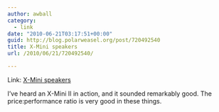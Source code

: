 ```yaml
---
author: awball
category:
  - link
date: "2010-06-21T03:17:51+00:00"
guid: http://blog.polarweasel.org/post/720492540
title: X-Mini speakers
url: /2010/06/21/720492540/

---
```

Link: [X-Mini speakers](http://xm-i.com/)

I’ve heard an X-Mini II in action, and it sounded remarkably good. The price:performance ratio is very good in these things.
